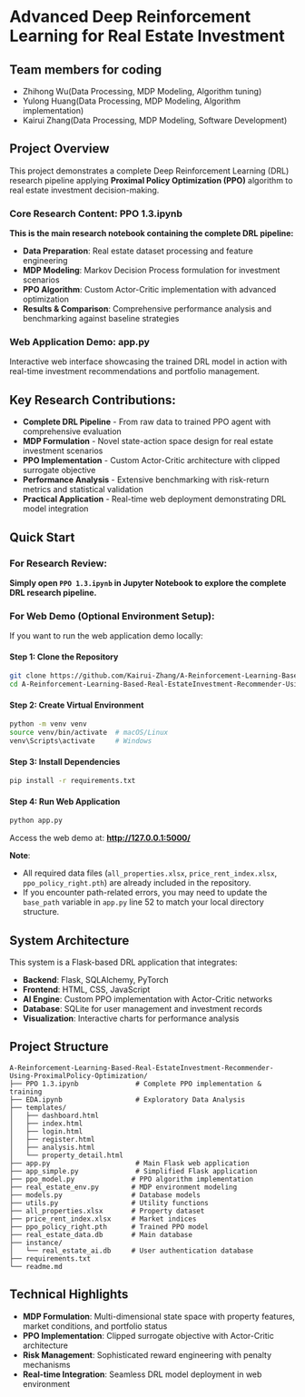 # Advanced Deep Reinforcement Learning for Real Estate Investment

## Team members for coding

- Zhihong Wu(Data Processing, MDP Modeling, Algorithm tuning)
- Yulong Huang(Data Processing, MDP Modeling, Algorithm implementation)
- Kairui Zhang(Data Processing, MDP Modeling, Software Development)

## Project Overview
This project demonstrates a complete Deep Reinforcement Learning (DRL) research pipeline applying **Proximal Policy Optimization (PPO)** algorithm to real estate investment decision-making.

### Core Research Content: **PPO 1.3.ipynb**
**This is the main research notebook containing the complete DRL pipeline:**
- **Data Preparation**: Real estate dataset processing and feature engineering
- **MDP Modeling**: Markov Decision Process formulation for investment scenarios
- **PPO Algorithm**: Custom Actor-Critic implementation with advanced optimization
- **Results & Comparison**: Comprehensive performance analysis and benchmarking against baseline strategies

### Web Application Demo: **app.py**
Interactive web interface showcasing the trained DRL model in action with real-time investment recommendations and portfolio management.

## Key Research Contributions:
- **Complete DRL Pipeline** - From raw data to trained PPO agent with comprehensive evaluation
- **MDP Formulation** - Novel state-action space design for real estate investment scenarios
- **PPO Implementation** - Custom Actor-Critic architecture with clipped surrogate objective
- **Performance Analysis** - Extensive benchmarking with risk-return metrics and statistical validation
- **Practical Application** - Real-time web deployment demonstrating DRL model integration

## Quick Start

### For Research Review: 
**Simply open `PPO 1.3.ipynb` in Jupyter Notebook to explore the complete DRL research pipeline.**

### For Web Demo (Optional Environment Setup):
If you want to run the web application demo locally:

#### Step 1: Clone the Repository
```bash
git clone https://github.com/Kairui-Zhang/A-Reinforcement-Learning-Based-Real-EstateInvestment-Recommender-Using-ProximalPolicy-Optimization.git
cd A-Reinforcement-Learning-Based-Real-EstateInvestment-Recommender-Using-ProximalPolicy-Optimization
```

#### Step 2: Create Virtual Environment
```bash
python -m venv venv
source venv/bin/activate  # macOS/Linux
venv\Scripts\activate     # Windows
```

#### Step 3: Install Dependencies
```bash
pip install -r requirements.txt
```

#### Step 4: Run Web Application
```bash
python app.py
```
Access the web demo at: **http://127.0.0.1:5000/**

**Note**: 
- All required data files (`all_properties.xlsx`, `price_rent_index.xlsx`, `ppo_policy_right.pth`) are already included in the repository.
- If you encounter path-related errors, you may need to update the `base_path` variable in `app.py` line 52 to match your local directory structure.

## System Architecture
This system is a Flask-based DRL application that integrates:

- **Backend**: Flask, SQLAlchemy, PyTorch
- **Frontend**: HTML, CSS, JavaScript
- **AI Engine**: Custom PPO implementation with Actor-Critic networks
- **Database**: SQLite for user management and investment records
- **Visualization**: Interactive charts for performance analysis

## Project Structure
```
A-Reinforcement-Learning-Based-Real-EstateInvestment-Recommender-Using-ProximalPolicy-Optimization/
├── PPO 1.3.ipynb              # Complete PPO implementation & training
├── EDA.ipynb                  # Exploratory Data Analysis
├── templates/
│   ├── dashboard.html
│   ├── index.html
│   ├── login.html
│   ├── register.html
│   ├── analysis.html
│   └── property_detail.html
├── app.py                     # Main Flask web application
├── app_simple.py              # Simplified Flask application
├── ppo_model.py              # PPO algorithm implementation
├── real_estate_env.py        # MDP environment modeling
├── models.py                 # Database models
├── utils.py                  # Utility functions
├── all_properties.xlsx       # Property dataset
├── price_rent_index.xlsx     # Market indices
├── ppo_policy_right.pth      # Trained PPO model
├── real_estate_data.db       # Main database
├── instance/
│   └── real_estate_ai.db     # User authentication database
├── requirements.txt
└── readme.md
```

## Technical Highlights
- **MDP Formulation**: Multi-dimensional state space with property features, market conditions, and portfolio status
- **PPO Implementation**: Clipped surrogate objective with Actor-Critic architecture
- **Risk Management**: Sophisticated reward engineering with penalty mechanisms
- **Real-time Integration**: Seamless DRL model deployment in web environment

